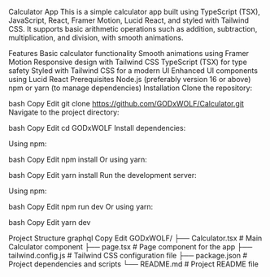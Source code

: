 Calculator App
This is a simple calculator app built using TypeScript (TSX), JavaScript, React, Framer Motion, Lucid React, and styled with Tailwind CSS. It supports basic arithmetic operations such as addition, subtraction, multiplication, and division, with smooth animations.

Features
Basic calculator functionality
Smooth animations using Framer Motion
Responsive design with Tailwind CSS
TypeScript (TSX) for type safety
Styled with Tailwind CSS for a modern UI
Enhanced UI components using Lucid React
Prerequisites
Node.js (preferably version 16 or above)
npm or yarn (to manage dependencies)
Installation
Clone the repository:

bash
Copy
Edit
git clone https://github.com/GODxWOLF/Calculator.git
Navigate to the project directory:

bash
Copy
Edit
cd GODxWOLF
Install dependencies:

Using npm:

bash
Copy
Edit
npm install
Or using yarn:

bash
Copy
Edit
yarn install
Run the development server:

Using npm:

bash
Copy
Edit
npm run dev
Or using yarn:

bash
Copy
Edit
yarn dev


Project Structure
graphql
Copy
Edit
GODxWOLF/
├── Calculator.tsx        # Main Calculator component
├── page.tsx              # Page component for the app
├── tailwind.config.js    # Tailwind CSS configuration file
├── package.json          # Project dependencies and scripts
└── README.md             # Project README file
